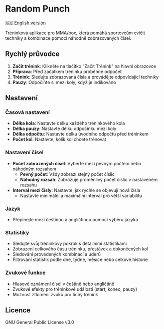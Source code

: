 # Random Punch

[🇬🇧 English version](README.md)

Tréninková aplikace pro MMA/box, která pomáhá sportovcům cvičit techniky a kombinace pomocí náhodně zobrazovaných čísel.

## Rychlý průvodce

1. **Začít trénink**: Klikněte na tlačítko "Začít Trénink" na hlavní obrazovce
2. **Příprava**: Před začátkem tréninku proběhne odpočet
3. **Trénink**: Sledujte zobrazovaná čísla a provádějte odpovídající techniky
4. **Pauzy**: Odpočiňte si mezi koly, když je indikováno

## Nastavení

### Časová nastavení
- **Délka kola**: Nastavte délku každého tréninkového kola
- **Délka pauzy**: Nastavte délku odpočinku mezi koly
- **Délka odpočtu**: Nastavte délku úvodního odpočtu před tréninkem
- **Počet kol**: Nastavte, kolik kol chcete trénovat

### Nastavení čísel
- **Počet zobrazených čísel**: Vyberte mezi pevným počtem nebo náhodným rozsahem
  - **Pevný počet**: Vždy zobrazí stejný počet číslic
  - **Náhodný rozsah**: Zobrazuje proměnlivý počet číslic v nastaveném rozsahu
- **Interval mezi čísly**: Nastavte, jak rychle se objevují nová čísla
  - Nastavte minimální a maximální interval pro větší variabilitu

### Jazyk
- Přepínejte mezi češtinou a angličtinou pomocí výběru jazyka

### Statistiky
- Sledujte svůj tréninkový pokrok s detailními statistikami
- Zobrazení celkového času tréninku, přestávek a dokončených kol
- Sledování provedených kombinací a úderů
- Filtrování statistik podle dne, týdne, měsíce nebo celkové historie

### Zvukové funkce
- Hlasové oznámení čísel v češtině nebo angličtině
- Zvukové efekty pro tréninkové události (start, konec, pauzy)
- Možnost ztlumení zvuku pro tichý trénink

## Licence
GNU General Public License v3.0 